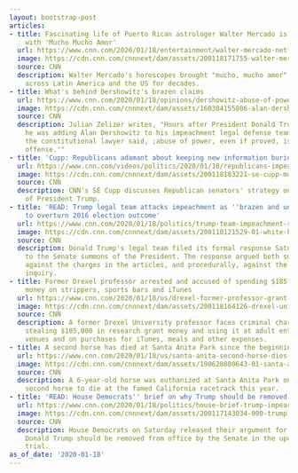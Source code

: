 ```yaml
---
layout: bootstrap-post
articles:
- title: Fascinating life of Puerto Rican astrologer Walter Mercado is coming to Netflix
    with 'Mucho Mucho Amor'
  url: https://www.cnn.com/2020/01/18/entertainment/walter-mercado-netflix-documentary-trnd/index.html
  image: https://cdn.cnn.com/cnnnext/dam/assets/200118171755-walter-mercado-netflix-documentary-super-tease.jpg
  source: CNN
  description: Walter Mercado's horoscopes brought "mucho, mucho amor" to households
    across Latin America and the US for decades.
- title: What's behind Dershowitz's brazen claims
  url: https://www.cnn.com/2020/01/18/opinions/dershowitz-abuse-of-power-brazen-claim-zelizer/index.html
  image: https://cdn.cnn.com/cnnnext/dam/assets/160304155806-alan-dershowitz-super-tease.jpg
  source: CNN
  description: Julian Zelizer writes, "Hours after President Donald Trump announced
    he was adding Alan Dershowitz to his impeachment legal defense team on Friday,
    the constitutional lawyer said, ;abuse of power, even if proved, is not an impeachable
    offense.'"
- title: 'Cupp: Republicans adamant about keeping new information buried'
  url: https://www.cnn.com/videos/politics/2020/01/18/republicans-impeachment-cupp-monologue-vpx.cnn
  image: https://cdn.cnn.com/cnnnext/dam/assets/200118183221-se-cupp-monologue-1182020-super-tease.jpg
  source: CNN
  description: CNN's SE Cupp discusses Republican senators' strategy on the impeachment
    of President Trump.
- title: 'READ: Trump legal team attacks impeachment as ''brazen and unlawful'' attempt
    to overturn 2016 election outcome'
  url: https://www.cnn.com/2020/01/18/politics/trump-team-impeachment-response/index.html
  image: https://cdn.cnn.com/cnnnext/dam/assets/200110121529-01-white-house-podium-empty-file-super-tease.jpg
  source: CNN
  description: Donald Trump's legal team filed its formal response Saturday evening
    to the Senate summons of the President. The response argued both substantively,
    against the charges in the articles, and procedurally, against the House's impeachment
    inquiry.
- title: Former Drexel professor arrested and accused of spending $185,000 in grant
    money on strippers, sports bars and iTunes
  url: https://www.cnn.com/2020/01/18/us/drexel-former-professor-grant-money-strippers-trnd/index.html
  image: https://cdn.cnn.com/cnnnext/dam/assets/200118164126-drexel-university-grant-money-strippers-super-tease.jpg
  source: CNN
  description: A former Drexel University professor faces criminal charges after allegedly
    stealing $185,000 in research grant money and using it at adult entertainment
    venues and on purchases for iTunes, meals and other expenses.
- title: A second horse has died at Santa Anita Park since the beginning of the year
  url: https://www.cnn.com/2020/01/18/us/santa-anita-second-horse-dies-trnd/index.html
  image: https://cdn.cnn.com/cnnnext/dam/assets/190628080643-01-santa-anita-racetrack-file-super-tease.jpg
  source: CNN
  description: A 6-year-old horse was euthanized at Santa Anita Park on Friday, the
    second horse to die at the famed California racetrack this year.
- title: 'READ: House Democrats'' brief on why Trump should be removed from office'
  url: https://www.cnn.com/2020/01/18/politics/house-brief-trump-impeachment/index.html
  image: https://cdn.cnn.com/cnnnext/dam/assets/200117143034-000-trump-third-year-unf-super-tease.jpg
  source: CNN
  description: House Democrats on Saturday released their argument for why President
    Donald Trump should be removed from office by the Senate in the upcoming impeachment
    trial.
as_of_date: '2020-01-18'
---
```


